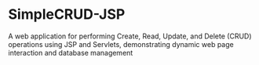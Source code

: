 # SimpleCRUD-JSP
A web application for performing Create, Read, Update, and Delete (CRUD) operations using JSP and Servlets, demonstrating dynamic web page interaction and database management
